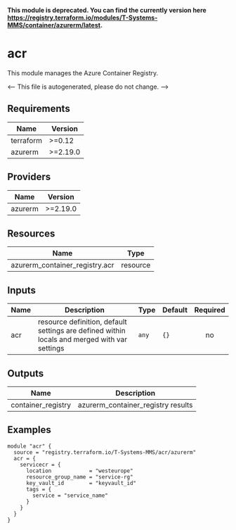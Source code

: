 __This module is deprecated. You can find the currently version here https://registry.terraform.io/modules/T-Systems-MMS/container/azurerm/latest.__


<!-- BEGIN_TF_DOCS -->
# acr

This module manages the Azure Container Registry.

<-- This file is autogenerated, please do not change. -->

## Requirements

| Name | Version |
|------|---------|
| terraform | >=0.12 |
| azurerm | >=2.19.0 |

## Providers

| Name | Version |
|------|---------|
| azurerm | >=2.19.0 |

## Resources

| Name | Type |
|------|------|
| azurerm_container_registry.acr | resource |

## Inputs

| Name | Description | Type | Default | Required |
|------|-------------|------|---------|:--------:|
| acr | resource definition, default settings are defined within locals and merged with var settings | `any` | `{}` | no |

## Outputs

| Name | Description |
|------|-------------|
| container_registry | azurerm_container_registry results |

## Examples

```hcl
module "acr" {
  source = "registry.terraform.io/T-Systems-MMS/acr/azurerm"
  acr = {
    servicecr = {
      location            = "westeurope"
      resource_group_name = "service-rg"
      key_vault_id        = "keyvault_id"
      tags = {
        service = "service_name"
      }
    }
  }
}
```
<!-- END_TF_DOCS -->

